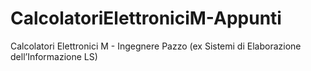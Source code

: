 CalcolatoriElettroniciM-Appunti
===============================

Calcolatori Elettronici M - Ingegnere Pazzo (ex Sistemi di Elaborazione dell’Informazione LS)
